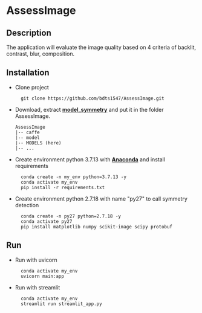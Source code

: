 # AssessImage
## Description
  The application will evaluate the image quality based on 4 criteria of backlit, contrast, blur, composition.

## Installation
- Clone project
  ```
    git clone https://github.com/bdts1547/AssessImage.git
  ```
- Download, extract **[model_symmetry](https://drive.google.com/file/d/1MQ4uZo73lLqG8ri8Z43j98SffxmE4Iel/view?usp=sharing)** and put it in the folder AssessImage.
  ```
  AssessImage
  |-- caffe
  |-- model
  |-- MODELS (here)
  |-- ...
  ```
- Create environment python 3.7.13 with **[Anaconda](https://www.anaconda.com/)** and install requirements
  ```
    conda create -n my_env python=3.7.13 -y
    conda activate my_env
    pip install -r requirements.txt
  ```
- Create environment python 2.7.18 with name "py27" to call symmetry detection
  ```
    conda create -n py27 python=2.7.18 -y
    conda activate py27
    pip install matplotlib numpy scikit-image scipy protobuf
  ```


## Run
- Run with uvicorn
  ```
    conda activate my_env
    uvicorn main:app
  ```
- Run with streamlit
  ```
    conda activate my_env
    streamlit run streamlit_app.py
  ```
